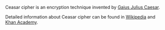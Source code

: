 Ceasar cipher is an encryption technique invented by [Gaius Julius Caesar](https://www.khanacademy.org/computing/computer-science/cryptography/crypt/v/caesar-cipher#).

Detailed information about Ceasar cipher can be found in [Wikipedia](https://en.wikipedia.org/wiki/Caesar_cipher) and [Khan Academy](https://www.khanacademy.org/computing/computer-science/cryptography/crypt/v/caesar-cipher#:~:text=The%20Caesar%20Cipher%2C%20used%20by,exploits%20patterns%20in%20letter%20frequencies.).